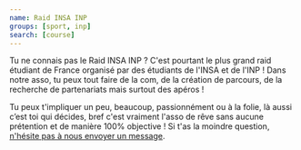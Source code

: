 ```yaml
---
name: Raid INSA INP
groups: [sport, inp]
search: [course]
---
```

Tu ne connais pas le Raid INSA INP ? C'est pourtant le plus grand raid étudiant de France organisé par des étudiants de l'INSA et de l'INP ! Dans notre asso, tu peux tout faire de la com, de la création de parcours, de la recherche de partenariats mais surtout des apéros !

Tu peux t'impliquer un peu, beaucoup, passionnément ou à la folie, là aussi c’est toi qui décides, bref c'est vraiment l'asso de rêve sans aucune prétention et de manière 100% objective ! Si t'as la moindre question, [n'hésite pas à nous envoyer un message](https://www.facebook.com/raidinsainp).
